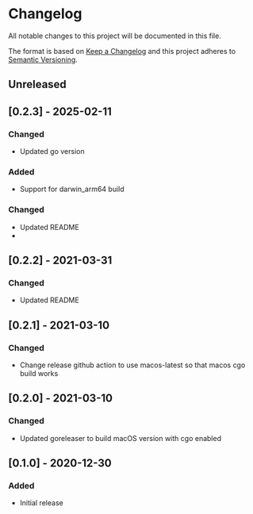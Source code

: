 # Changelog
All notable changes to this project will be documented in this file.

The format is based on [Keep a Changelog](http://keepachangelog.com/en/1.0.0/)
and this project adheres to [Semantic
Versioning](http://semver.org/spec/v2.0.0.html).

## Unreleased

## [0.2.3] - 2025-02-11

### Changed
- Updated go version

### Added
- Support for darwin_arm64 build

### Changed
- Updated README
- 
## [0.2.2] - 2021-03-31

### Changed
- Updated README

## [0.2.1] - 2021-03-10

### Changed
- Change release github action to use macos-latest so that macos cgo build works

## [0.2.0] - 2021-03-10

### Changed
- Updated goreleaser to build macOS version with cgo enabled

## [0.1.0] - 2020-12-30

### Added
- Initial release

